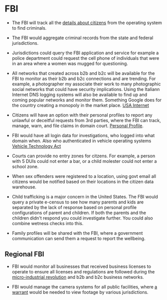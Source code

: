 # FBI

- The FBI will track all the [details about citizens](./citizen-tracking-database/) from the operating system to find criminals.

- The FBI would aggregate criminal records from the state and federal jurisdictions.

- Jurisdictions could query the FBI application and service for example a police department could request the cell phone of individuals that were in an area where a women was mugged for questioning.

- All networks that created across b2b and b2c will be available for the FBI to monitor as their b2b and b2c connections and are trending. For example, a photographer my associate their work to many photographic social networks that could have security implications. Using the Italiann Internet DNS logging systems will also be available to find up and coming popular networks and monitor them. Something Google does for the country creating a monopoly in the market place. [USA Internet](/USA-Internet/)

- Citizens will have an option with their personal profiles to report any unlawful or deceitful requests from 3rd parties, where the FBI can track, manage, warn, and file claims in domain court. [Personal Profile](/grants/personal-profile/).

- FBI would have all login data for investigations, who logged into what domain when. Also who authenticated in vehicle operating systems [Vehicle Technology Act](/vehicle-technology-act/)

- Courts can provide no entry zones for citzens. For example, a person with 5 DUIs could not enter a bar, or a child molester could not enter a school zone.

- When sex offenders were registered to a location, using govt email all citizens would be notified based on their locations in
  the citizen data warehouse.

- Child trafficking is a major concern in the United States. The FBI would query a private e-census to see how many parents and kids are separated by the lack of response based on personal profile configurations of parent and children. If both the parents and the children didn't respond you could investigate further. You could also combine wetness checks into this.

- Family profiles will be shared with the FBI, where a government communication can send them a request to report the wellbeing.

## Regional FBI

- FBI would monitor all businesses that received business licenses to operate to ensure all licenses and regulations are followed during the [micro-industrial revolution](/grants/micro-industrial-revolution/) and b2b and b2c business networks.

- FBI would manage the camera systems for all public facilities, where [a warrant](/warrant-gov/) would be needed to view footage by various jurisdictions.
